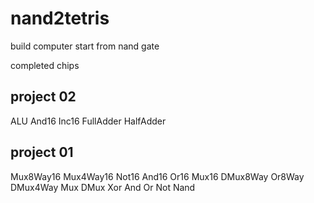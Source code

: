 # nand2tetris
build computer start from nand gate

completed chips

## project 02
ALU
And16
Inc16
FullAdder
HalfAdder

## project 01
Mux8Way16
Mux4Way16
Not16 And16 Or16 Mux16
DMux8Way
Or8Way DMux4Way
Mux DMux
Xor
And Or
Not 
Nand